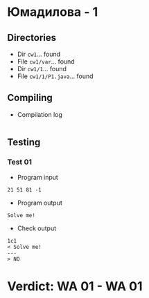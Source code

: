 # Юмадилова - 1
## Directories
- Dir `cw1`... found
- File `cw1/var`... found
- Dir `cw1/1`... found
- File `cw1/1/P1.java`... found
## Compiling
- Compilation log
```

```
## Testing
### Test 01
- Program input
```
21 51 81 -1

```
- Program output
```
Solve me!

```
- Check output
```
1c1
< Solve me!
---
> NO

```
# Verdict: **WA 01** - WA 01
